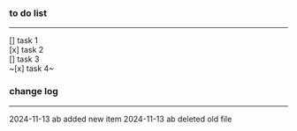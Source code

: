 ### to do list

---

[] task 1  
[x] task 2  
[] task 3  
~[x] task 4~

### change log

---

2024-11-13 ab added new item
2024-11-13 ab deleted old file
